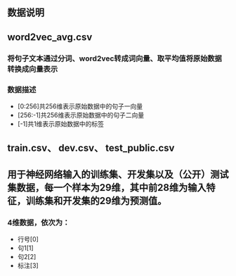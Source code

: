 ## 数据说明

## word2vec_avg.csv
### 将句子文本通过分词、word2vec转成词向量、取平均值将原始数据转换成向量表示
### 数据描述
- [0:256]共256维表示原始数据中的句子一向量
- [256:-1]共256维表示原始数据中的句子二向量
- [-1]共1维表示原始数据中的标签


## train.csv、 dev.csv、 test_public.csv
## 用于神经网络输入的训练集、开发集以及（公开）测试集数据，每一个样本为29维，其中前28维为输入特征，训练集和开发集的29维为预测值。

### 4维数据，依次为：
- 行号[0]
- 句1[1]
- 句2[2]
- 标注[3]

